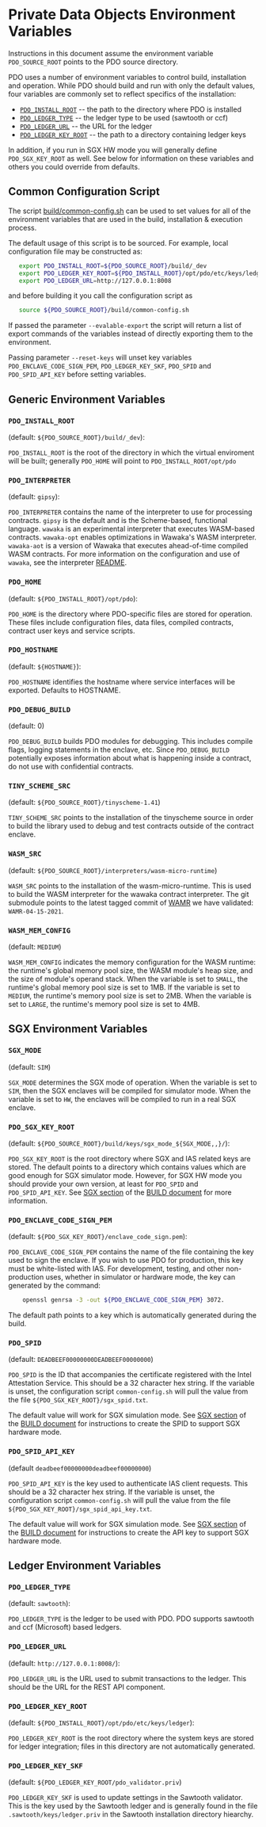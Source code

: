 <!---
Licensed under Creative Commons Attribution 4.0 International License
https://creativecommons.org/licenses/by/4.0/
--->
# Private Data Objects Environment Variables

Instructions in this document assume the environment variable
`PDO_SOURCE_ROOT` points to the PDO source directory.

PDO uses a number of environment variables to control build,
installation and operation. While PDO should build and run with only the
default values, four variables are commonly set to reflect specifics of
the installation:

  * [`PDO_INSTALL_ROOT`](#pdo_install_root) -- the path to the directory where PDO is installed
  * [`PDO_LEDGER_TYPE`](#pdo_ledger_type) -- the ledger type to be used (sawtooth or ccf)
  * [`PDO_LEDGER_URL`](#pdo_ledger_url) -- the URL for the ledger
  * [`PDO_LEDGER_KEY_ROOT`](#pdo_ledger_key_root) -- the path to a directory containing ledger keys


In addition, if you run in SGX HW mode you will generally define
`PDO_SGX_KEY_ROOT` as well. See below for information on these variables
and others you could override from defaults.

<!-- -------------------------------------------------- -->
<!-- -------------------------------------------------- -->
## Common Configuration Script

The script
[build/common-config.sh](../build/common-config.sh)
can be used to set values for all of the environment variables that are
used in the build, installation & execution process.

The default usage of this script is to be sourced. For example, local
configuration file may be constructed as:

```bash
   export PDO_INSTALL_ROOT=${PDO_SOURCE_ROOT}/build/_dev
   export PDO_LEDGER_KEY_ROOT=${PDO_INSTALL_ROOT}/opt/pdo/etc/keys/ledger
   export PDO_LEDGER_URL=http://127.0.0.1:8008
```
and before building it you call the configuration script as

```bash
   source ${PDO_SOURCE_ROOT}/build/common-config.sh
```

If passed the parameter `--evalable-export` the script will return a
list of export commands of the variables instead of directly exporting
them to the environment.

Passing parameter `--reset-keys` will unset key variables
`PDO_ENCLAVE_CODE_SIGN_PEM`, `PDO_LEDGER_KEY_SKF`,
`PDO_SPID` and `PDO_SPID_API_KEY` before setting variables.

<!-- -------------------------------------------------- -->
<!-- -------------------------------------------------- -->
## Generic Environment Variables

<!-- -------------------------------------------------- -->
### `PDO_INSTALL_ROOT`
(default: `${PDO_SOURCE_ROOT}/build/_dev`):

`PDO_INSTALL_ROOT` is the root of the directory in which the virtual
enviroment will be built; generally `PDO_HOME` will point to
`PDO_INSTALL_ROOT/opt/pdo`

<!-- -------------------------------------------------- -->
### `PDO_INTERPRETER`
(default: `gipsy`):

`PDO_INTERPRETER` contains the name of the interpreter to use for
processing contracts. `gipsy` is the default and is the Scheme-based,
functional language. `wawaka` is an experimental interpreter that
executes WASM-based contracts. `wawaka-opt` enables optimizations
in Wawaka's WASM interpreter. `wawaka-aot` is a version of Wawaka that
executes ahead-of-time compiled WASM contracts.
For more information on the configuration
and use of `wawaka`, see the interpreter
[README](../common/interpreter/wawaka/README.md).

<!-- -------------------------------------------------- -->
### `PDO_HOME`
(default: `${PDO_INSTALL_ROOT}/opt/pdo`):

`PDO_HOME` is the directory where PDO-specific files are stored for
operation. These files include configuration files, data files, compiled
contracts, contract user keys and service scripts.

<!-- -------------------------------------------------- -->
### `PDO_HOSTNAME`
(default: `${HOSTNAME}`):

`PDO_HOSTNAME` identifies the hostname where service interfaces
will be exported. Defaults to HOSTNAME.

<!-- -------------------------------------------------- -->
### `PDO_DEBUG_BUILD`
(default: 0)

`PDO_DEBUG_BUILD` builds PDO modules for debugging. This includes
compile flags, logging statements in the enclave, etc. Since
`PDO_DEBUG_BUILD` potentially exposes information about what is
happening inside a contract, do not use with confidential contracts.

<!-- -------------------------------------------------- -->
### `TINY_SCHEME_SRC`
(default: `${PDO_SOURCE_ROOT}/tinyscheme-1.41`)

`TINY_SCHEME_SRC` points to the installation of the tinyscheme source in
order to build the library used to debug and test contracts outside of
the contract enclave.

<!-- -------------------------------------------------- -->
### `WASM_SRC`
(default: `${PDO_SOURCE_ROOT}/interpreters/wasm-micro-runtime`)

`WASM_SRC` points to the installation of the wasm-micro-runtime. This
is used to build the WASM interpreter for the wawaka contract interpreter.
The git submodule points to the latest tagged commit of [WAMR](https://github.com/bytecodealliance/wasm-micro-runtime) we have validated:
`WAMR-04-15-2021`.

<!-- -------------------------------------------------- -->
### `WASM_MEM_CONFIG`
(default: `MEDIUM`)

`WASM_MEM_CONFIG` indicates the memory configuration for the
WASM runtime: the runtime's global memory pool size,
the WASM module's heap size, and the size of module's
operand stack.
When the variable is set to `SMALL`, the runtime's global memory
pool size is set to 1MB.
If the variable is set to `MEDIUM`, the runtime's memory pool
size is set to 2MB.
When the variable is set to `LARGE`, the runtime's memory
pool size is set to 4MB.

<!-- -------------------------------------------------- -->
<!-- -------------------------------------------------- -->
## SGX Environment Variables

<!-- -------------------------------------------------- -->
### `SGX_MODE`
(default: `SIM`)

`SGX_MODE` determines the SGX mode of operation. When the variable is
set to `SIM`, then the SGX enclaves will be compiled for simulator
mode. When the variable is set to `HW`, the enclaves will be compiled to
run in a real SGX enclave.

<!-- -------------------------------------------------- -->
### `PDO_SGX_KEY_ROOT`
(default: `${PDO_SOURCE_ROOT}/build/keys/sgx_mode_${SGX_MODE,,}/`):

`PDO_SGX_KEY_ROOT` is the root directory where SGX and IAS related keys
are stored. The default points to a directory which contains values
which are good enough for SGX simulator mode. However, for SGX HW mode
you should provide your own version, at least for `PDO_SPID` and
`PDO_SPID_API_KEY`. See [SGX section](install.md#SGX) of the
[BUILD document](install.md) for more information.

<!-- -------------------------------------------------- -->
### `PDO_ENCLAVE_CODE_SIGN_PEM`
(default: `${PDO_SGX_KEY_ROOT}/enclave_code_sign.pem`):

`PDO_ENCLAVE_CODE_SIGN_PEM` contains the name of the file containing the
key used to sign the enclave. If you wish to use PDO for production,
this key must be white-listed with IAS.  For development, testing, and
other non-production uses, whether in simulator or hardware mode, the
key can generated by the command:

```bash
    openssl genrsa -3 -out ${PDO_ENCLAVE_CODE_SIGN_PEM} 3072.
```

The default path points to a key which is automatically generated during
the build.

<!-- -------------------------------------------------- -->
### `PDO_SPID`
(default: `DEADBEEF00000000DEADBEEF00000000`)

`PDO_SPID` is the ID that accompanies the certificate registered with
the Intel Attestation Service. This should be a 32 character hex
string. If the variable is unset, the configuration script
`common-config.sh` will pull the value from the file
`${PDO_SGX_KEY_ROOT}/sgx_spid.txt`.

The default value will work for SGX simulation mode. See
[SGX section](install.md#SGX) of the [BUILD document](install.md) for
instructions to create the SPID to support SGX hardware mode.

<!-- -------------------------------------------------- -->
### `PDO_SPID_API_KEY`
(default `deadbeef00000000deadbeef00000000`)

`PDO_SPID_API_KEY` is the key used to authenticate IAS client
requests. This should be a 32 character hex string.
If the variable is unset, the configuration script
`common-config.sh` will pull the value from the file
`${PDO_SGX_KEY_ROOT}/sgx_spid_api_key.txt`.

The default value will work for SGX simulation mode. See
[SGX section](install.md#SGX) of the [BUILD document](install.md) for
instructions to create the API key to support SGX hardware mode.

<!-- -------------------------------------------------- -->
<!-- -------------------------------------------------- -->
## Ledger Environment Variables

<!-- -------------------------------------------------- -->
### `PDO_LEDGER_TYPE`
(default: `sawtooth`):

`PDO_LEDGER_TYPE` is the ledger to be used with PDO.
PDO supports sawtooth and ccf (Microsoft) based ledgers.

<!-- -------------------------------------------------- -->
### `PDO_LEDGER_URL`
(default: `http://127.0.0.1:8008/`):

`PDO_LEDGER_URL` is the URL used to submit transactions to the
ledger. This should be the URL for the REST API component.

<!-- -------------------------------------------------- -->
### `PDO_LEDGER_KEY_ROOT`
(default: `${PDO_INSTALL_ROOT}/opt/pdo/etc/keys/ledger`):

`PDO_LEDGER_KEY_ROOT` is the root directory where the system keys are
stored for ledger integration; files in this directory are not
automatically generated.

<!-- -------------------------------------------------- -->
### `PDO_LEDGER_KEY_SKF`
(default: `${PDO_LEDGER_KEY_ROOT/pdo_validator.priv`)

`PDO_LEDGER_KEY_SKF` is used to update settings in the Sawtooth
validator. This is the key used by the Sawtooth ledger and is generally
found in the file `.sawtooth/keys/ledger.priv` in the Sawtooth
installation directory hiearchy.
